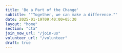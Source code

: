 ```yaml
---
title: 'Be a Part of the Change'
subtitle: '"Together, we can make a difference."'
date: 2025-01-19T09:40:00+05:30
layout: "home"
section: "cta"
join_now_url: "/join-us"
volunteer_url: "/volunteer"
draft: true
---
```

